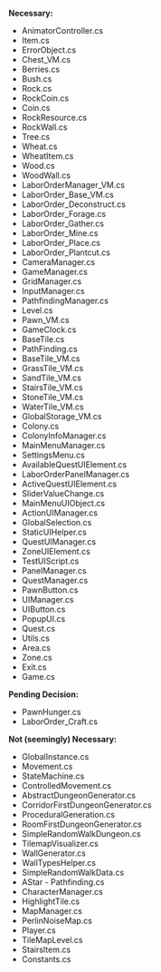 **Necessary:**
 - AnimatorController.cs
 - Item.cs
 - ErrorObject.cs
 - Chest_VM.cs
 - Berries.cs
 - Bush.cs
 - Rock.cs
 - RockCoin.cs
 - Coin.cs
 - RockResource.cs
 - RockWall.cs
 - Tree.cs
 - Wheat.cs
 - WheatItem.cs
 - Wood.cs
 - WoodWall.cs
 - LaborOrderManager_VM.cs
 - LaborOrder_Base_VM.cs
 - LaborOrder_Deconstruct.cs
 - LaborOrder_Forage.cs
 - LaborOrder_Gather.cs
 - LaborOrder_Mine.cs
 - LaborOrder_Place.cs
 - LaborOrder_Plantcut.cs
 - CameraManager.cs
 - GameManager.cs
 - GridManager.cs
 - InputManager.cs
 - PathfindingManager.cs
 - Level.cs
 - Pawn_VM.cs
 - GameClock.cs
 - BaseTile.cs
 - PathFinding.cs
 - BaseTile_VM.cs
 - GrassTile_VM.cs
 - SandTile_VM.cs
 - StairsTile_VM.cs
 - StoneTile_VM.cs
 - WaterTile_VM.cs
 - GlobalStorage_VM.cs
 - Colony.cs
 - ColonyInfoManager.cs
 - MainMenuManager.cs
 - SettingsMenu.cs
 - AvailableQuestUIElement.cs
 - LaborOrderPanelManager.cs
 - ActiveQuestUIElement.cs
 - SliderValueChange.cs
 - MainMenuUIObject.cs
 - ActionUIManager.cs
 - GlobalSelection.cs
 - StaticUIHelper.cs
 - QuestUIManager.cs
 - ZoneUIElement.cs
 - TestUIScript.cs
 - PanelManager.cs
 - QuestManager.cs
 - PawnButton.cs
 - UIManager.cs
 - UIButton.cs
 - PopupUI.cs
 - Quest.cs
 - Utils.cs
 - Area.cs
 - Zone.cs
 - Exit.cs
 - Game.cs

**Pending Decision:**
 - PawnHunger.cs
 - LaborOrder_Craft.cs

**Not (seemingly) Necessary:**
 - GlobalInstance.cs
 - Movement.cs
 - StateMachine.cs
 - ControlledMovement.cs
 - AbstractDungeonGenerator.cs
 - CorridorFirstDungeonGenerator.cs
 - ProceduralGeneration.cs
 - RoomFirstDungeonGenerator.cs
 - SimpleRandomWalkDungeon.cs
 - TilemapVisualizer.cs
 - WallGenerator.cs
 - WallTypesHelper.cs
 - SimpleRandomWalkData.cs
 - AStar - Pathfinding.cs
 - CharacterManager.cs
 - HighlightTile.cs
 - MapManager.cs
 - PerlinNoiseMap.cs
 - Player.cs
 - TileMapLevel.cs
 - StairsItem.cs
 - Constants.cs
